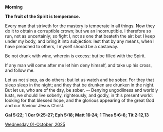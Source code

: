 **Morning**

**The fruit of the Spirit is temperance.**
 
Every man that striveth for the mastery is temperate in all things. Now they do it to obtain a corruptible crown; but we an incorruptible. I therefore so run, not as uncertainly; so fight I, not as one that beateth the air: but I keep under my body, and bring it into subjection: lest that by any means, when I have preached to others, I myself should be a castaway.
 
Be not drunk with wine, wherein is excess: but be filled with the Spirit.
 
If any man will come after me let him deny himself, and take up his cross, and follow me.
 
Let us not sleep, as do others: but let us watch and be sober. For they that sleep sleep in the night; and they that be drunken are drunken in the night. But let us, who are of the day, be sober. -- Denying ungodliness and worldly lusts, we should live soberly, righteously, and godly, in this present world: looking for that blessed hope, and the glorious appearing of the great God and our Saviour Jesus Christ.  

**Gal 5:22; 1 Cor 9:25-27; Eph 5:18; Matt 16:24; 1 Thes 5:6-8; Tit 2:12,13**

[Wednesday 01-October, 2025](https://t.me/daily_light)
